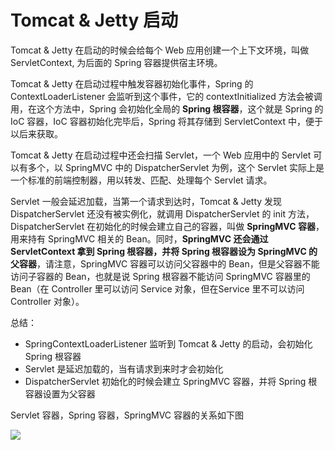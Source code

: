 # Tomcat & Jetty 启动

Tomcat & Jetty 在启动的时候会给每个 Web 应用创建一个上下文环境，叫做 ServletContext, 为后面的 Spring 容器提供宿主环境。

Tomcat & Jetty 在启动过程中触发容器初始化事件，Spring 的 ContextLoaderListener 会监听到这个事件，它的 contextInitialized 方法会被调用，在这个方法中，Spring 会初始化全局的 **Spring 根容器**，这个就是 Spring 的 IoC 容器，IoC 容器初始化完毕后，Spring 将其存储到 ServletContext 中，便于以后来获取。

Tomcat & Jetty 在启动过程中还会扫描 Servlet，一个 Web 应用中的 Servlet 可以有多个，以 SpringMVC 中的 DispatcherServlet 为例，这个 Servlet 实际上是一个标准的前端控制器，用以转发、匹配、处理每个 Servlet 请求。

Servlet 一般会延迟加载，当第一个请求到达时，Tomcat & Jetty 发现 DispatcherServlet 还没有被实例化，就调用 DispatcherServlet 的 init 方法，DispatcherServlet 在初始化的时候会建立自己的容器，叫做 **SpringMVC 容器**，用来持有 SpringMVC 相关的 Bean。同时，**SpringMVC 还会通过 ServletContext 拿到 Spring 根容器，并将 Spring 根容器设为 SpringMVC 的父容器**，请注意，SpringMVC 容器可以访问父容器中的 Bean，但是父容器不能访问子容器的 Bean，也就是说 Spring 根容器不能访问 SpringMVC 容器里的 Bean（在 Controller 里可以访问 Service 对象，但在Service 里不可以访问 Controller 对象）。

总结：

* SpringContextLoaderListener 监听到 Tomcat & Jetty 的启动，会初始化 Spring 根容器
* Servlet 是延迟加载的，当有请求到来时才会初始化
* DispatcherServlet 初始化的时候会建立 SpringMVC 容器，并将 Spring 根容器设置为父容器



Servlet 容器，Spring 容器，SpringMVC 容器的关系如下图

<img src="https://img-blog.csdnimg.cn/20190503213508577.jpg"/>


